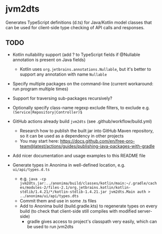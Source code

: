 # jvm2dts

Generates TypeScript definitions (d.ts) for Java/Kotlin model classes that can be used for 
client-side type checking of API calls and responses.

## TODO

* Kotlin nullability support (add ? to TypeScript fields if @Nullable annotation is present on Java fields)
  * Kotlin uses `org.jetbrains.annotations.Nullable`, but it's better to support any annotation with name `Nullable`
* Specify multiple packages on the command-line (current workaround: run program multiple times)
* Support for traversing sub-packages recursively?  
* Optionally specify class-name regexp exclude filters, to exclude e.g. `(Service|Repository|Controller)$`

* GitHub actions already build `jvm2dts` (see .github/workflow/build.yml)
  * Research how to publish the built jar into GitHub Maven repository, so it can be used as a dependency in other projects
  * You may start here: https://docs.github.com/en/free-pro-team@latest/actions/guides/publishing-java-packages-with-gradle
* Add nicer documentation and usage examples to this README file

* Generate types in Anonima in well-defined location, e.g. `ui/api/types.d.ts`
  * e.g. `java -cp jvm2dts.jar:../anonima/build/classes/kotlin/main:~/.gradle/caches/modules-2/files-2.1/org.jetbrains.kotlin/kotlin-stdlib/1.4.21/*/kotlin-stdlib-1.4.21.jar jvm2dts.Main auth > ../anonima/ui/api/types.dts`
  * Commit them and use in some .ts files
  * Add to Anonima build (build.gradle.kts) to regenerate types on every build (to check that client-side still compiles with modified server-side)
    * gradle gives access to project's classpath very easily, which can be used to run jvm2dts
